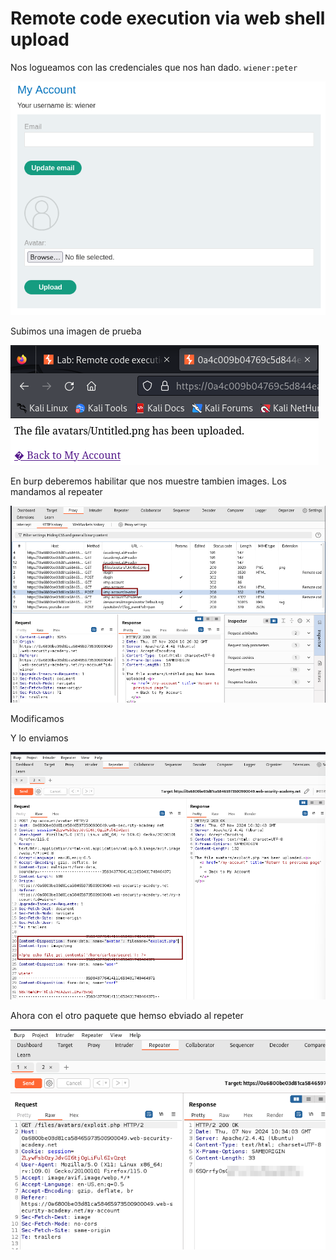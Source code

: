 # Remote code execution via web shell upload

Nos logueamos con las credenciales que nos han dado. `wiener:peter`

![image.png](image.png)

Subimos una imagen de prueba

![image.png](image%201.png)

En burp deberemos habilitar que nos muestre tambien images. Los mandamos al repeater

![image.png](image%202.png)

Modificamos

Y lo enviamos

![image.png](image%203.png)

Ahora con el otro paquete que hemso ebviado al repeter

![image.png](image%204.png)